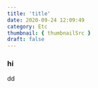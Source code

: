```yaml
---
title: 'title'
date: 2020-09-24 12:09:49
category: Etc
thumbnail: { thumbnailSrc }
draft: false
---
```


### hi

dd
